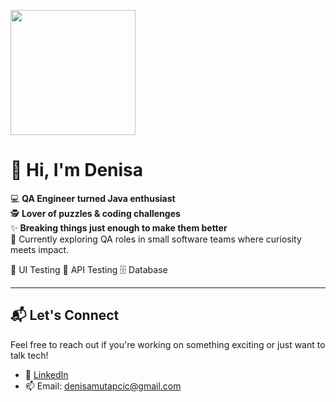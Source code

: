  [<img src="https://github.com/user-attachments/assets/aeffa8f8-5d7b-4139-a2e3-93ce7144213a" width="200"/>](https://github.com/user-attachments/assets/aeffa8f8-5d7b-4139-a2e3-93ce7144213a)
     
# 👋 Hi, I'm Denisa

💻 **QA Engineer turned Java enthusiast**  
🕵️ **Lover of puzzles & coding challenges**  
✨ **Breaking things just enough to make them better**  
🎯 Currently exploring QA roles in small software teams where curiosity meets impact.

🎨 UI Testing
🔌 API Testing
🗄️ Database

---

## 📬 Let's Connect

Feel free to reach out if you're working on something exciting or just want to talk tech!

- 💼 [LinkedIn](https://www.linkedin.com/in/denisa-mutapcic)  
- 📫 Email: denisamutapcic@gmail.com

